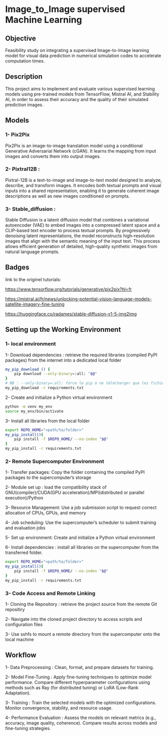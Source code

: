 # Image_to_Image supervised Machine Learning

## Objective

Feasibility study on integrating a supervised Image-to-Image learning model for visual data prediction in numerical simulation codes to accelerate computation times.


## Description

This project aims to implement and evaluate various supervised learning models using pre-trained models from TensorFlow, Mistral AI, and Stability AI, in order to assess their accuracy and the quality of their simulated prediction images.


## Models

### 1- Pix2Pix 
Pix2Pix is an image-to-image translation model using a conditional Generative Adversarial Network (cGAN).
It learns the mapping from input images and converts them into output images.

### 2- Pixtral12B :
Pixtral-12B is a text-to-image and image-to-text model designed to analyze, describe, and transform images.
It encodes both textual prompts and visual inputs into a shared representation, enabling it to generate coherent image descriptions as well as new images conditioned on prompts.

### 3- Stable_diffusion :
Stable Diffusion is a latent diffusion model that combines a variational autoencoder (VAE) to embed images into a compressed latent space and a CLIP-based text encoder to process textual prompts.
By progressively denoising latent representations, the model reconstructs high-resolution images that align with the semantic meaning of the input text. This process allows efficient generation of detailed, high-quality synthetic images from natural language prompts.


## Badges

link to the originel tutorials:

https://www.tensorflow.org/tutorials/generative/pix2pix?hl=fr

https://mistral.ai/fr/news/unlocking-potential-vision-language-models-satellite-imagery-fine-tuning

https://huggingface.co/radames/stable-diffusion-v1-5-img2img




## Setting up the Working Environment


### 1- local environment

1- Download dependencies : retrieve the required libraries (compiled PyPI packages) from the internet into a dedicated local folder 

```bash
my_pip_download () {
	pip download --only-binary=:all: "$@"
}
# NB : --only-binary=:all: force le pip à ne télécharger que les fichiers binaires (fichiers .whl) et pas les fichiers sources (fichiers .tar.gz)
my_pip_download -r requirements.txt
```
2- Create and initialize a Python virtual environment
```bash
python -m venv my_env
source my_env/bin/activate
```

3- Install all libraries from the local folder 
```bash
export REPO_HOME="<path/to/folder>"
my_pip_install(){
	pip install -f $REPO_HOME/ --no-index "$@"
}
my_pip_install -r requirements.txt
```


### 2- Remote Supercomputer Environment

1- Transfer packages: Copy the folder containing the compiled PyPI packages to the supercomputer’s storage

2- Module set up : load the compatibility stack of GNU(compiler)/CUDA(GPU acceleration)/MPI(distributed or parallel execution)/Python 

3- Resource Management: Use a job submission script to request correct allocation of CPUs, GPUs, and memory

4- Job scheduling: Use the supercomputer’s scheduler to submit training and evaluation jobs

5- Set up environment: Create and initialize a Python virtual environment

6- Install dependencies : install all libraries on the supercomputer from the transferred folder.
```bash
export REPO_HOME="<path/to/folder>"
my_pip_install(){
	pip install -f $REPO_HOME/ --no-index "$@"
}
my_pip_install -r requirements.txt
```


### 3- Code Access and Remote Linking

1- Cloning the Repository : retrieve the project source from the remote Git repositiry 

2- Navigate into the cloned project directory to access scripts and configuration files

3- Use sshfs to mount a remote directory from the supercomputer onto the local machine




## Workflow 

1- Data Preprocessing :
Clean, format, and prepare datasets for training.

2- Model Fine-Tuning :
Apply fine-tuning techniques to optimize model performance.
Compare different hyperparameter configurations using methods such as Ray (for distributed tuning) or LoRA (Low-Rank Adaptation).

3- Training :
Train the selected models with the optimized configurations.
Monitor convergence, stability, and resource usage.

4- Performance Evaluation :
Assess the models on relevant metrics (e.g., accuracy, image quality, coherence).
Compare results across models and fine-tuning strategies.





